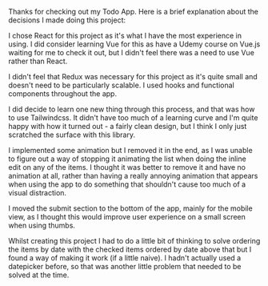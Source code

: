 Thanks for checking out my Todo App. Here is a brief explanation about the decisions I made doing this project:

I chose React for this project as it's what I have the most experience in using. I did consider learning Vue for this as have a Udemy course on Vue.js waiting for me to check it out, but I didn't feel there was a need to use Vue rather than React.

I didn't feel that Redux was necessary for this project as it's quite small and doesn't need to be particularly scalable. I used hooks and functional components throughout the app.

I did decide to learn one new thing through this process, and that was how to use Tailwindcss. It didn't have too much of a learning curve and I'm quite happy with how it turned out - a fairly clean design, but I think I only just scratched the surface with this library.

I implemented some animation but I removed it in the end, as I was unable to figure out a way of stopping it animating the list when doing the inline edit on any of the items. I thought it was better to remove it and have no animation at all, rather than having a really annoying animation that appears when using the app to do something that shouldn't cause too much of a visual distraction. 

I moved the submit section to the bottom of the app, mainly for the mobile view, as I thought this would improve user experience on a small screen when using thumbs.

Whilst creating this project I had to do a little bit of thinking to solve ordering the items by date with the checked items ordered by date above that but I found a way of making it work (if a little naive). I hadn't actually used a datepicker before, so that was another little problem that needed to be solved at the time.









